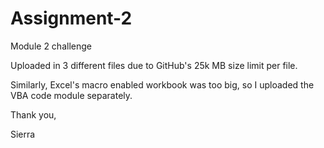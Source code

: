 # Assignment-2
Module 2 challenge 


Uploaded in 3 different files due to GitHub's 25k MB size limit per file. 

Similarly, Excel's macro enabled workbook was too big, so I uploaded the VBA code module separately. 

Thank you,

Sierra
